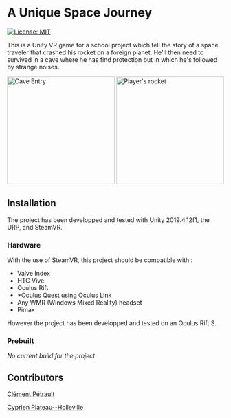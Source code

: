 # A Unique Space Journey

[![License: MIT](https://img.shields.io/badge/License-MIT-yellow.svg)](https://opensource.org/licenses/MIT)

This is a Unity VR game for a school project which tell the story of a space traveler that crashed his rocket on a foreign planet. He'll then need to survived in a cave where he has find protection but in which he's followed by strange noises.

<img src="https://github.com/PlathC/AUniqueSpaceJourney/blob/main/readme_image/cave_entry.png" alt="Cave Entry" width="250"/>

<img src="https://github.com/PlathC/AUniqueSpaceJourney/blob/main/readme_image/rocket.png" alt="Player's rocket" width="250"/>

## Installation

The project has been developped and tested with Unity 2019.4.12f1, the URP, and SteamVR.

### Hardware

With the use of SteamVR, this project should be compatible with :

- Valve Index
- HTC Vive
- Oculus Rift
- *Oculus Quest using Oculus Link
- Any WMR (Windows Mixed Reality) headset
- Pimax

However the project has been developped and tested on an Oculus Rift S.

### Prebuilt 

*No current build for the project*

## Contributors

[Clément Pétrault](https://github.com/fatalkiller)

[Cyprien Plateau--Holleville](https://github.com/PlathC)
